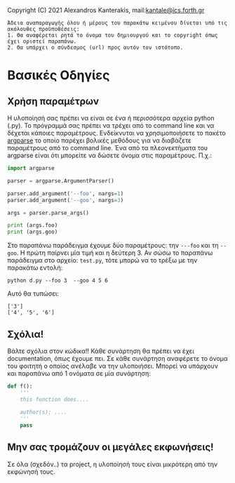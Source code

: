 Copyright (C) 2021 Alexandros Kanterakis, mail:[kantale@ics.forth.gr](mailto:kantale@ics.forth.gr)
```
Άδεια αναπαραγωγής όλου ή μέρους του παρακάτω κειμένου δίνεται υπό τις ακόλουθες προϋποθέσεις:
1. Θα αναφέρεται ρητά το όνομα του δημιουργού και το copyright όπως έχει οριστεί παραπάνω.
2. Θα υπάρχει ο σύνδεσμος (url) προς αυτόν τον ιστότοπο. 
```

# Βασικές Οδηγίες
## Χρήση παραμέτρων
Η υλοποίησή σας πρέπει να είναι σε ένα ή περισσότερα αρχεία python (.py). Το πρόγραμμά σας πρέπει να τρέχει από το command line και να δέχεται κάποιες παραμέτρους. Ενδείκνυται να χρησιμοποιήσετε το πακέτο [argparse](https://docs.python.org/3/library/argparse.html) το οποίο παρέχει βολικές μεθόδους για να διαβάζετε παραμέτρους από το command line. Ένα από τα πλεονεκτήματα του argparse είναι ότι μπορείτε να δώσετε όνομα στις παραμέτρους. Π.χ.:

```python
import argparse

parser = argparse.ArgumentParser()

parser.add_argument('--foo', nargs=1)
parser.add_argument('--goo', nargs=3)

args = parser.parse_args()

print (args.foo)
print (args.goo)
```

Στο παραπάνω παράδειγμα έχουμε δύο παραμέτρους: την ```---foo``` και τη ```--goo```. Η πρώτη παίρνει μία τιμή και η δεύτερη 3. Αν σώσω το παραπάνω παράδειγμα στο αρχείο: ```test.py```, τότε μπορώ να το τρέξω με την παρακάτω εντολή:

```text
python d.py --foo 3  --goo 4 5 6
```

Αυτό θα τυπώσει:

```text
['3']
['4', '5', '6']
```

## Σχόλια!
Βάλτε σχόλια στον κώδικα!! Κάθε συνάρτηση θα πρέπει να έχει documentation, όπως έχουμε πει. Σε κάθε συνάρτηση αναφέρετε το όνομα του φοιτητή ο οποίος ανέλαβε να την υλοποιήσει. Μπορεί να υπάρχουν και παραπάνω από 1 ονόματα σε μία συνάρτηση:

```python
def f():
    '''
    this function does....
    
    author(s): ....
    '''
    pass
```

## Μην σας τρομάζουν οι μεγάλες εκφωνήσεις!
Σε όλα (σχεδόν..) τα project, η υλοποίησή τους είναι μικρότερη από την εκφώνησή τους.

